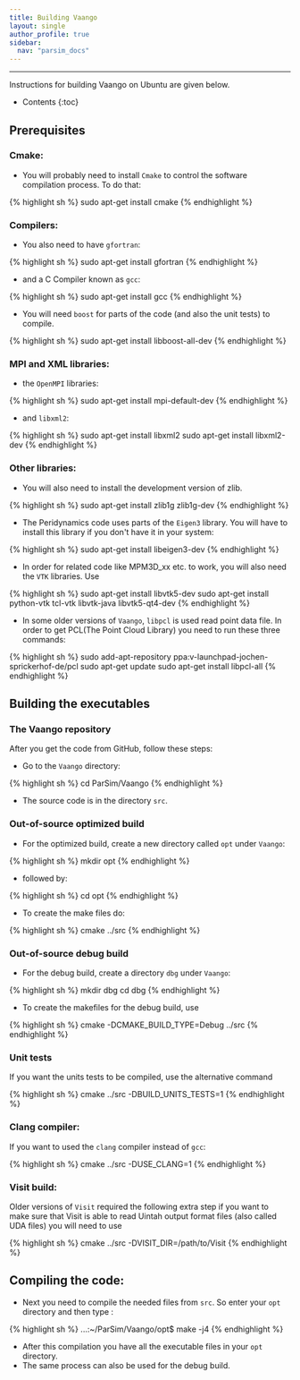 ```yaml
---
title: Building Vaango
layout: single
author_profile: true
sidebar:
  nav: "parsim_docs"
---
```

---

Instructions for building Vaango on Ubuntu are given below.

* Contents
{:toc}


## Prerequisites

### Cmake:
* You will probably need to install `Cmake` to control the software compilation process. To do that:

{% highlight sh %}
     sudo apt-get install cmake
{% endhighlight %}

### Compilers:
* You also need to have `gfortran`:

{% highlight sh %}
     sudo apt-get install gfortran
{% endhighlight %}

* and a C Compiler known as `gcc`:

{% highlight sh %}
     sudo apt-get install gcc
{% endhighlight %}

* You will need `boost` for parts of the code (and also the unit tests) to compile.

{% highlight sh %}
     sudo apt-get install libboost-all-dev
{% endhighlight %}

### MPI and XML libraries:
* the `OpenMPI` libraries:

{% highlight sh %}
     sudo apt-get install mpi-default-dev
{% endhighlight %}

* and `libxml2`:

{% highlight sh %}
     sudo apt-get install libxml2
     sudo apt-get install libxml2-dev
{% endhighlight %}

### Other libraries:
* You will also need to install the development version of zlib.

{% highlight sh %}
     sudo apt-get install zlib1g zlib1g-dev
{% endhighlight %}

* The Peridynamics code uses parts of the `Eigen3` library. You will have to install this library if you don't have it in your system:

{% highlight sh %}
     sudo apt-get install libeigen3-dev
{% endhighlight %}

* In order for related code like MPM3D_xx etc. to work, you will also need the `VTK` libraries. Use

{% highlight sh %}
     sudo apt-get install libvtk5-dev
     sudo apt-get install python-vtk tcl-vtk libvtk-java libvtk5-qt4-dev
{% endhighlight %}

* In some older versions of `Vaango`, `libpcl` is used read point data file. In order to get PCL(The Point Cloud Library) you need to run these three commands:

{% highlight sh %}
    sudo add-apt-repository ppa:v-launchpad-jochen-sprickerhof-de/pcl
    sudo apt-get update
    sudo apt-get install libpcl-all
{% endhighlight %}

## Building the executables

### The Vaango repository
After you get the code from GitHub, follow these steps:
* Go to the `Vaango` directory:

{% highlight sh %}
     cd ParSim/Vaango
{% endhighlight %}

*  The source code is in the directory `src`.

### Out-of-source optimized build
* For the optimized build, create a new directory called `opt` under `Vaango`:

{% highlight sh %}
    mkdir opt
{% endhighlight %}

* followed by:

{% highlight sh %}
    cd opt
{% endhighlight %}

* To create the make files do:

{% highlight sh %}
    cmake ../src
{% endhighlight %}

### Out-of-source debug build
* For the debug build, create a directory `dbg` under `Vaango`:

{% highlight sh %}
    mkdir dbg
    cd dbg
{% endhighlight %}

* To create the makefiles for the debug build, use

{% highlight sh %}
    cmake -DCMAKE_BUILD_TYPE=Debug ../src
{% endhighlight %}

### Unit tests
If you want the units tests to be compiled, use the alternative command

{% highlight sh %}
    cmake ../src -DBUILD_UNITS_TESTS=1
{% endhighlight %}

### Clang compiler:
If you want to used the `clang` compiler instead of `gcc`:

{% highlight sh %}
    cmake ../src -DUSE_CLANG=1
{% endhighlight %}

### Visit build:
Older versions of `Visit` required the following extra step if you want to make sure that Visit is able to read Uintah output format files (also called UDA files) you will need to use

{% highlight sh %}
   cmake ../src -DVISIT_DIR=/path/to/Visit
{% endhighlight %}

## Compiling the code:
* Next you need to compile the needed files from `src`. So enter your `opt` directory and then type : 

{% highlight sh %}
...:~/ParSim/Vaango/opt$ make -j4
{% endhighlight %}

* After this compilation you have all the executable files in your `opt` directory.
* The same process can also be used for the debug build.


